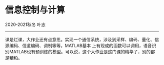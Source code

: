 # 信息控制与计算
2020-2021秋冬 叶志
****
课是烂课，大作业还有点意思。实现一个通信系统，涉及到采样、编码、量化、信源编码、信道编码、调制等等，MATLAB基本
上有现成的函数可以调用，语音识别MATLAB也有预训练的模型。可以说，这个大作业是这门课的精华了，别的都是糟粕。